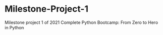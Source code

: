 # Milestone-Project-1
Milestone project 1 of 2021 Complete Python Bootcamp: From Zero to Hero in Python
